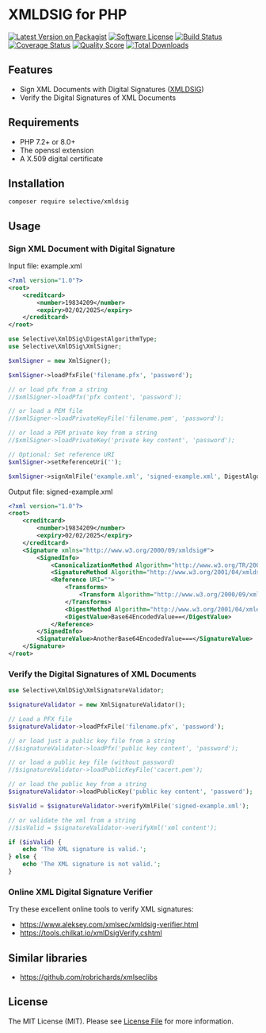 # XMLDSIG for PHP

[![Latest Version on Packagist](https://img.shields.io/github/release/selective-php/xmldsig.svg)](https://packagist.org/packages/selective/xmldsig)
[![Software License](https://img.shields.io/badge/license-MIT-brightgreen.svg)](LICENSE)
[![Build Status](https://github.com/selective-php/xmldsig/workflows/build/badge.svg)](https://github.com/selective-php/xmldsig/actions)
[![Coverage Status](https://img.shields.io/scrutinizer/coverage/g/selective-php/xmldsig.svg)](https://scrutinizer-ci.com/g/selective-php/xmldsig/code-structure)
[![Quality Score](https://img.shields.io/scrutinizer/quality/g/selective-php/xmldsig.svg)](https://scrutinizer-ci.com/g/selective-php/xmldsig/?branch=master)
[![Total Downloads](https://img.shields.io/packagist/dt/selective/xmldsig.svg)](https://packagist.org/packages/selective/xmldsig/stats)

## Features

* Sign XML Documents with Digital Signatures ([XMLDSIG](https://www.w3.org/TR/xmldsig-core/))
* Verify the Digital Signatures of XML Documents

## Requirements

* PHP 7.2+ or 8.0+
* The openssl extension
* A X.509 digital certificate

## Installation

```
composer require selective/xmldsig
```

## Usage

### Sign XML Document with Digital Signature

Input file: example.xml

```xml
<?xml version="1.0"?>
<root>
    <creditcard>
        <number>19834209</number>
        <expiry>02/02/2025</expiry>
    </creditcard>
</root>
```

```php
use Selective\XmlDSig\DigestAlgorithmType;
use Selective\XmlDSig\XmlSigner;

$xmlSigner = new XmlSigner();

$xmlSigner->loadPfxFile('filename.pfx', 'password');

// or load pfx from a string
//$xmlSigner->loadPfx('pfx content', 'password');

// or load a PEM file
//$xmlSigner->loadPrivateKeyFile('filename.pem', 'password');

// or load a PEM private key from a string
//$xmlSigner->loadPrivateKey('private key content', 'password');

// Optional: Set reference URI
$xmlSigner->setReferenceUri('');

$xmlSigner->signXmlFile('example.xml', 'signed-example.xml', DigestAlgorithmType::SHA512);
```

Output file: signed-example.xml

```xml
<?xml version="1.0"?>
<root>
    <creditcard>
        <number>19834209</number>
        <expiry>02/02/2025</expiry>
    </creditcard>
    <Signature xmlns="http://www.w3.org/2000/09/xmldsig#">
        <SignedInfo>
            <CanonicalizationMethod Algorithm="http://www.w3.org/TR/2001/REC-xml-c14n-20010315"/>
            <SignatureMethod Algorithm="http://www.w3.org/2001/04/xmldsig-more#rsa-sha512"/>
            <Reference URI="">
                <Transforms>
                    <Transform Algorithm="http://www.w3.org/2000/09/xmldsig#enveloped-signature"/>
                </Transforms>
                <DigestMethod Algorithm="http://www.w3.org/2001/04/xmlenc#sha512"/>
                <DigestValue>Base64EncodedValue==</DigestValue>
            </Reference>
        </SignedInfo>
        <SignatureValue>AnotherBase64EncodedValue===</SignatureValue>
    </Signature>
</root>
```

### Verify the Digital Signatures of XML Documents

```php
use Selective\XmlDSig\XmlSignatureValidator;

$signatureValidator = new XmlSignatureValidator();

// Load a PFX file
$signatureValidator->loadPfxFile('filename.pfx', 'password');

// or load just a public key file from a string
//$signatureValidator->loadPfx('public key content', 'password');

// or load a public key file (without password)
//$signatureValidator->loadPublicKeyFile('cacert.pem');

// or load the public key from a string
$signatureValidator->loadPublicKey('public key content', 'password');

$isValid = $signatureValidator->verifyXmlFile('signed-example.xml');

// or validate the xml from a string
//$isValid = $signatureValidator->verifyXml('xml content');

if ($isValid) {
    echo 'The XML signature is valid.';
} else {
    echo 'The XML signature is not valid.';
}
```

### Online XML Digital Signature Verifier

Try these excellent online tools to verify XML signatures:

* https://www.aleksey.com/xmlsec/xmldsig-verifier.html
* https://tools.chilkat.io/xmlDsigVerify.cshtml

## Similar libraries

* https://github.com/robrichards/xmlseclibs

## License

The MIT License (MIT). Please see [License File](LICENSE) for more information.
